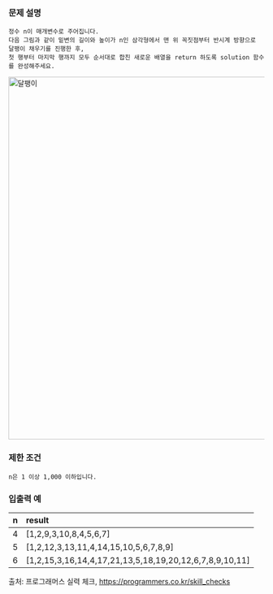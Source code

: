 ### 문제 설명   

	정수 n이 매개변수로 주어집니다. 
	다음 그림과 같이 밑변의 길이와 높이가 n인 삼각형에서 맨 위 꼭짓점부터 반시계 방향으로 달팽이 채우기를 진행한 후, 
	첫 행부터 마지막 행까지 모두 순서대로 합친 새로운 배열을 return 하도록 solution 함수를 완성해주세요. 
	
<img width="714" alt="달팽이" src="https://user-images.githubusercontent.com/70620102/94643745-787a8980-0322-11eb-8bd7-f66949092e0d.png">     

### 제한 조건   

	n은 1 이상 1,000 이하입니다.   

### 입출력 예   

|n|result|   
|:---:|:---|
|4|[1,2,9,3,10,8,4,5,6,7]|   
|5|[1,2,12,3,13,11,4,14,15,10,5,6,7,8,9]|   
|6|[1,2,15,3,16,14,4,17,21,13,5,18,19,20,12,6,7,8,9,10,11]|   


출처: 프로그래머스 실력 체크, https://programmers.co.kr/skill_checks
